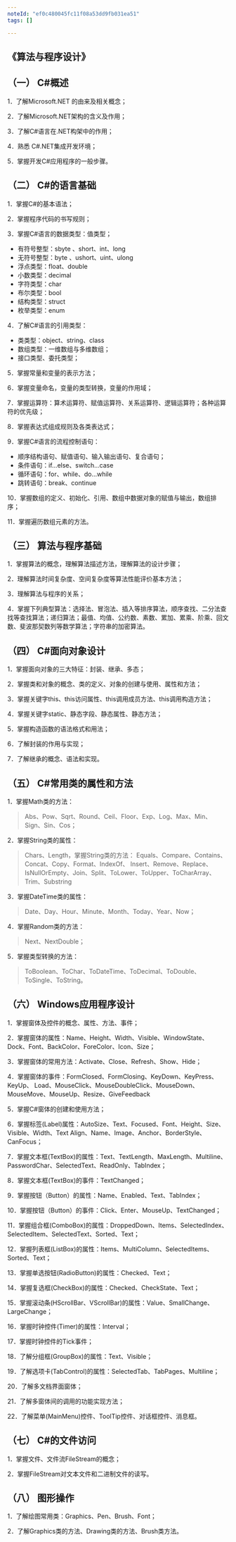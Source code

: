 ```yaml
---
noteId: "ef0c480045fc11f08a53dd9fb031ea51"
tags: []

---
```


## 《算法与程序设计》

## （一） C#概述
1．了解Microsoft.NET 的由来及相关概念；

2．了解Microsoft.NET架构的含义及作用；

3．了解C#语言在.NET构架中的作用；

4．熟悉 C#.NET集成开发环境；

5．掌握开发C#应用程序的一般步骤。
## （二） C#的语言基础
1．掌握C#的基本语法；

2．掌握程序代码的书写规则；

3．掌握C#语言的数据类型：值类型；

- 有符号整型：sbyte 、short、int、long
- 无符号整型：byte 、ushort、uint、ulong
- 浮点类型：float、double
- 小数类型：decimal
- 字符类型：char
- 布尔类型：bool
- 结构类型：struct
- 枚举类型：enum

4．了解C#语言的引用类型：

- 类类型：object、string、class
- 数组类型：一维数组与多维数组；
- 接口类型、委托类型；

5．掌握常量和变量的表示方法；

6．掌握变量命名，变量的类型转换，变量的作用域；

7．掌握运算符：算术运算符、赋值运算符、关系运算符、逻辑运算符；各种运算符的优先级；

8．掌握表达式组成规则及各类表达式；

9．掌握C#语言的流程控制语句：

- 顺序结构语句、赋值语句、输入输出语句、复合语句；
- 条件语句：if…else、switch…case
- 循环语句：for、while、do…while 
- 跳转语句：break、continue

10．掌握数组的定义、初始化、引用、数组中数据对象的赋值与输出，数组排序；

11．掌握遍历数组元素的方法。

## （三） 算法与程序基础

1．掌握算法的概念，理解算法描述方法，理解算法的设计步骤；

2．理解算法时间复杂度、空间复杂度等算法性能评价基本方法；

3．理解算法与程序的关系；

4．掌握下列典型算法：选择法、冒泡法、插入等排序算法，顺序查找、二分法查找等查找算法；递归算法；最值、均值、公约数、素数、累加、累乘、阶乘、回文数、斐波那契数列等数学算法；字符串的加密算法。

## （四） C#面向对象设计

1．掌握面向对象的三大特征：封装、继承、多态；

2．掌握类和对象的概念、类的定义、对象的创建与使用、属性和方法；

3．掌握关键字this、this访问属性、this调用成员方法、this调用构造方法；

4．掌握关键字static、静态字段、静态属性、静态方法；

5．掌握构造函数的语法格式和用法；

6．了解封装的作用与实现；

7．了解继承的概念、语法和实现。

## （五） C#常用类的属性和方法
1．掌握Math类的方法：

> Abs、Pow、Sqrt、Round、Ceil、Floor、Exp、Log、Max、Min、Sign、Sin、Cos；

2．掌握String类的属性：

>Chars、Length，掌握String类的方法： Equals、Compare、Contains、Concat、Copy、Format、IndexOf、 Insert、Remove、Replace、IsNullOrEmpty、Join、Split、ToLower、ToUpper、ToCharArray、Trim、Substring

3．掌握DateTime类的属性：

>Date、Day、Hour、Minute、Month、Today、Year、Now；

4．掌握Random类的方法：

> Next、NextDouble；

5．掌握类型转换的方法：

>ToBoolean、ToChar、ToDateTime、ToDecimal、ToDouble、ToSingle、ToString。

## （六） Windows应用程序设计

1．掌握窗体及控件的概念、属性、方法、事件；

2．掌握窗体的属性：Name、Height、Width、Visible、WindowState、Dock、Font、BackColor、ForeColor、Icon、Size；

3．掌握窗体的常用方法：Activate、Close、Refresh、Show、Hide；

4．掌握窗体的事件：FormClosed、FormClosing、KeyDown、KeyPress、KeyUp、 Load、MouseClick、MouseDoubleClick、MouseDown、MouseMove、MouseUp、Resize、GiveFeedback

5．掌握C#窗体的创建和使用方法；

6．掌握标签(Label)属性：AutoSize、Text、Focused、Font、Height、Size、Visible、Width、Text Align、Name、Image、Anchor、BorderStyle、CanFocus；

7．掌握文本框(TextBox)的属性：Text、TextLength、MaxLength、Multiline、PasswordChar、SelectedText、ReadOnly、TabIndex；

8．掌握文本框(TextBox)的事件：TextChanged；

9．掌握按钮（Button）的属性：Name、Enabled、Text、TabIndex；

10．掌握按钮（Button）的事件：Click、Enter、MouseUp、TextChanged；

11．掌握组合框(ComboBox)的属性：DroppedDown、Items、SelectedIndex、SelectedItem、SelectedText、Sorted、Text；

12．掌握列表框(ListBox)的属性：Items、MultiColumn、SelectedItems、Sorted、Text；

13．掌握单选按钮(RadioButton)的属性：Checked、Text；

14．掌握复选框(CheckBox)的属性：Checked、CheckState、Text；

15．掌握滚动条(HScrollBar、VScrollBar)的属性：Value、SmallChange、LargeChange；

16．掌握时钟控件(Timer)的属性：Interval；

17．掌握时钟控件的Tick事件；

18．了解分组框(GroupBox)的属性：Text、Visible；

19．了解选项卡(TabControl)的属性：SelectedTab、TabPages、Multiline；

20．了解多文档界面窗体；

21．了解多窗体间的调用的功能实现方法；

22．了解菜单(MainMenu)控件、ToolTip控件、对话框控件、消息框。

## （七） C#的文件访问
1．掌握文件、文件流FileStream的概念；

2．掌握FileStream对文本文件和二进制文件的读写。

## （八） 图形操作
1．了解绘图常用类：Graphics、Pen、Brush、Font；

2．了解Graphics类的方法、Drawing类的方法、Brush类方法。


